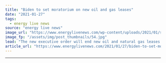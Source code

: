 ```yaml
---
title: "Biden to set moratorium on new oil and gas leases"
date: "2021-01-27"
tags: 
  - energy live news
source: "energy live news"
image_url: "https://www.energylivenews.com/wp-content/uploads/2021/01/shutterstock_1050825098.jpg"
image_fp: "/assets/img/post_thumbnails/54.jpg"
lead: "The new executive order will end new oil and natural gas leases on public lands or offshore waters"
article_url: "https://www.energylivenews.com/2021/01/27/biden-to-set-moratorium-on-new-oil-and-gas-leases/"
---
```


---
